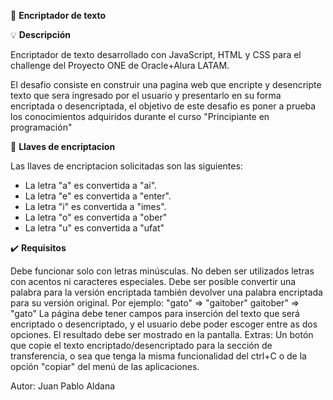 🔏 <strong>Encriptador de texto</strong>
  
💡 <strong>Descripción</strong>

Encriptador de texto desarrollado con JavaScript, HTML y CSS para el challenge del Proyecto ONE de Oracle+Alura LATAM.


El desafio consiste en construir una pagina web que encripte y desencripte texto que sera ingresado por el usuario y presentarlo en su forma encriptada o desencriptada, el objetivo de este desafio es poner a prueba los conocimientos adquiridos durante el curso "Principiante en programación"

🔑 <strong>Llaves de encriptacion</strong>

Las llaves de encriptacion solicitadas son las siguientes:

<ul>
  <li>La letra "a" es convertida a "ai".</li>
  <li>La letra "e" es convertida a "enter".</li>
  <li>La letra "i" es convertida a "imes".</li>
  <li>La letra "o" es convertida a "ober"</li>
  <li>La letra "u" es convertida a "ufat"</li>
</ul>

✔️ <strong>Requisitos</strong>

Debe funcionar solo con letras minúsculas.
No deben ser utilizados letras con acentos ni caracteres especiales.
Debe ser posible convertir una palabra para la versión encriptada también devolver una palabra encriptada para su versión original.
Por ejemplo:
"gato" => "gaitober"
gaitober" => "gato"
La página debe tener campos para inserción del texto que será encriptado o desencriptado, y el usuario debe poder escoger entre as dos opciones.
El resultado debe ser mostrado en la pantalla.
Extras:
Un botón que copie el texto encriptado/desencriptado para la sección de transferencia, o sea que tenga la misma funcionalidad del ctrl+C o de la opción "copiar" del menú de las aplicaciones.

Autor:
Juan Pablo Aldana
